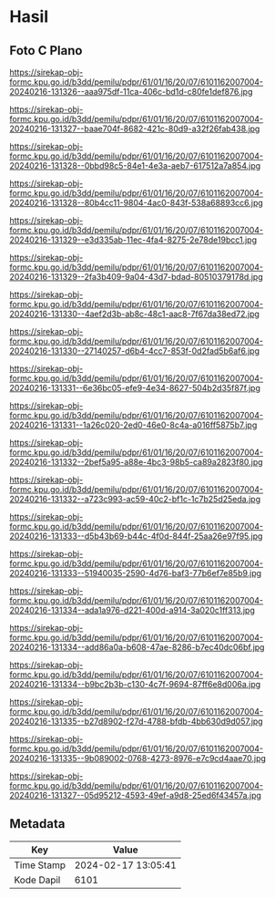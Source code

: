 # Hasil

## Foto C Plano

https://sirekap-obj-formc.kpu.go.id/b3dd/pemilu/pdpr/61/01/16/20/07/6101162007004-20240216-131326--aaa975df-11ca-406c-bd1d-c80fe1def876.jpg

https://sirekap-obj-formc.kpu.go.id/b3dd/pemilu/pdpr/61/01/16/20/07/6101162007004-20240216-131327--baae704f-8682-421c-80d9-a32f26fab438.jpg

https://sirekap-obj-formc.kpu.go.id/b3dd/pemilu/pdpr/61/01/16/20/07/6101162007004-20240216-131328--0bbd98c5-84e1-4e3a-aeb7-617512a7a854.jpg

https://sirekap-obj-formc.kpu.go.id/b3dd/pemilu/pdpr/61/01/16/20/07/6101162007004-20240216-131328--80b4cc11-9804-4ac0-843f-538a68893cc6.jpg

https://sirekap-obj-formc.kpu.go.id/b3dd/pemilu/pdpr/61/01/16/20/07/6101162007004-20240216-131329--e3d335ab-11ec-4fa4-8275-2e78de19bcc1.jpg

https://sirekap-obj-formc.kpu.go.id/b3dd/pemilu/pdpr/61/01/16/20/07/6101162007004-20240216-131329--2fa3b409-9a04-43d7-bdad-80510379178d.jpg

https://sirekap-obj-formc.kpu.go.id/b3dd/pemilu/pdpr/61/01/16/20/07/6101162007004-20240216-131330--4aef2d3b-ab8c-48c1-aac8-7f67da38ed72.jpg

https://sirekap-obj-formc.kpu.go.id/b3dd/pemilu/pdpr/61/01/16/20/07/6101162007004-20240216-131330--27140257-d6b4-4cc7-853f-0d2fad5b6af6.jpg

https://sirekap-obj-formc.kpu.go.id/b3dd/pemilu/pdpr/61/01/16/20/07/6101162007004-20240216-131331--6e36bc05-efe9-4e34-8627-504b2d35f87f.jpg

https://sirekap-obj-formc.kpu.go.id/b3dd/pemilu/pdpr/61/01/16/20/07/6101162007004-20240216-131331--1a26c020-2ed0-46e0-8c4a-a016ff5875b7.jpg

https://sirekap-obj-formc.kpu.go.id/b3dd/pemilu/pdpr/61/01/16/20/07/6101162007004-20240216-131332--2bef5a95-a88e-4bc3-98b5-ca89a2823f80.jpg

https://sirekap-obj-formc.kpu.go.id/b3dd/pemilu/pdpr/61/01/16/20/07/6101162007004-20240216-131332--a723c993-ac59-40c2-bf1c-1c7b25d25eda.jpg

https://sirekap-obj-formc.kpu.go.id/b3dd/pemilu/pdpr/61/01/16/20/07/6101162007004-20240216-131333--d5b43b69-b44c-4f0d-844f-25aa26e97f95.jpg

https://sirekap-obj-formc.kpu.go.id/b3dd/pemilu/pdpr/61/01/16/20/07/6101162007004-20240216-131333--51940035-2590-4d76-baf3-77b6ef7e85b9.jpg

https://sirekap-obj-formc.kpu.go.id/b3dd/pemilu/pdpr/61/01/16/20/07/6101162007004-20240216-131334--ada1a976-d221-400d-a914-3a020c1ff313.jpg

https://sirekap-obj-formc.kpu.go.id/b3dd/pemilu/pdpr/61/01/16/20/07/6101162007004-20240216-131334--add86a0a-b608-47ae-8286-b7ec40dc06bf.jpg

https://sirekap-obj-formc.kpu.go.id/b3dd/pemilu/pdpr/61/01/16/20/07/6101162007004-20240216-131334--b9bc2b3b-c130-4c7f-9694-87ff6e8d006a.jpg

https://sirekap-obj-formc.kpu.go.id/b3dd/pemilu/pdpr/61/01/16/20/07/6101162007004-20240216-131335--b27d8902-f27d-4788-bfdb-4bb630d9d057.jpg

https://sirekap-obj-formc.kpu.go.id/b3dd/pemilu/pdpr/61/01/16/20/07/6101162007004-20240216-131335--9b089002-0768-4273-8976-e7c9cd4aae70.jpg

https://sirekap-obj-formc.kpu.go.id/b3dd/pemilu/pdpr/61/01/16/20/07/6101162007004-20240216-131327--05d95212-4593-49ef-a9d8-25ed6f43457a.jpg


## Metadata

| Key        | Value               |
| ---------- | ------------------- |
| Time Stamp | 2024-02-17 13:05:41 |
| Kode Dapil | 6101                |



